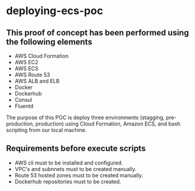 # deploying-ecs-poc

## This proof of concept has been performed using the following elements

+ AWS Cloud Formation
+ AWS EC2
+ AWS ECS
+ AWS Route 53
+ AWS ALB and ELB
+ Docker
+ Dockerhub
+ Consul
+ Fluentd  

The purpose of this POC is deploy three environments (stagging, pre-production, production) using Cloud Formation, Amazon ECS, and bash scripting from our local machine.

## Requirements before execute scripts

+ AWS cli must to be installed and configured.
+ VPC's and subnnets must to be created manually.
+ Route 53 hosted zones must to be created manually.
+ Dockerhub repositories must to be created.
